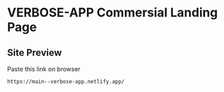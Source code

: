# VERBOSE-APP Commersial Landing Page

## Site Preview

Paste this link on browser
```
https://main--verbose-app.netlify.app/
```
